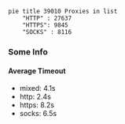 
```mermaid
pie title 39010 Proxies in list
    "HTTP" : 27637
    "HTTPS": 9845
    "SOCKS" : 8116
```

### Some Info
#### Average Timeout

- mixed: 4.1s
- http: 2.4s
- https: 8.2s
- socks: 6.5s